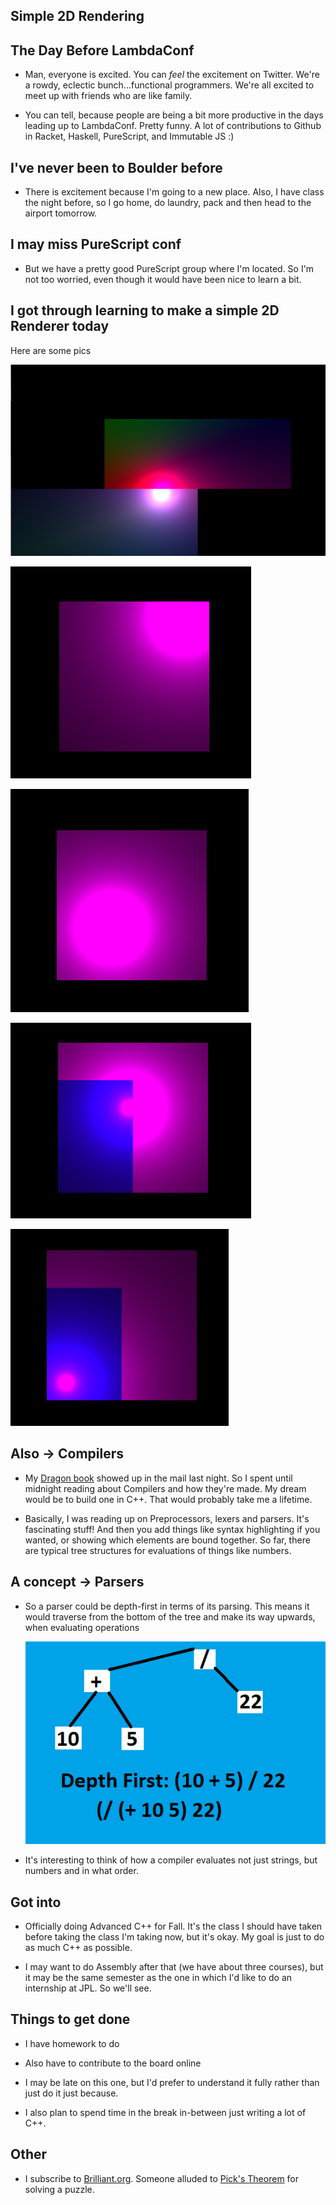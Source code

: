 ## Simple 2D Rendering

## The Day Before LambdaConf

- Man, everyone is excited. You can *feel* the excitement on Twitter.
  We're a rowdy, eclectic bunch...functional programmers. 
  We're all excited to meet up with friends who are like family.
  
- You can tell, because people are being a bit more productive in the days
  leading up to LambdaConf. Pretty funny. A lot of contributions to Github
  in Racket, Haskell, PureScript, and Immutable JS :)
  
## I've never been to Boulder before

- There is excitement because I'm going to a new place.
  Also, I have class the night before, so I go home, do laundry,
  pack and then head to the airport tomorrow. 
  
## I may miss PureScript conf

- But we have a pretty good PureScript group where I'm located.
  So I'm not too worried, even though it would have been nice to learn a bit.
  
## I got through learning to make a simple 2D Renderer today 

Here are some pics

![gp_001](/images/gp_001.png)

![gp_002](/images/gp_002.png)

![gp_003](/images/gp_003.png)

![gp_004](/images/gp_004.png)

![gp_005](/images/gp_005.png)

## Also -> Compilers

- My [Dragon book](https://en.wikipedia.org/wiki/Compilers:_Principles,_Techniques,_and_Tools) showed up in the mail last night. 
  So I spent until midnight reading about Compilers and how they're made.
  My dream would be to build one in C++. That would probably take me a lifetime. 
  
- Basically, I was reading up on Preprocessors, lexers and parsers. 
  It's fascinating stuff! And then you add things like syntax highlighting if you wanted,
  or showing which elements are bound together. So far, there are typical tree structures
  for evaluations of things like numbers. 
  
## A concept -> Parsers

- So a parser could be depth-first in terms of its parsing. This means it would traverse from the bottom
  of the tree and make its way upwards, when evaluating operations
  
  ![parseme](/images/parseme.png)
  
- It's interesting to think of how a compiler evaluates not just strings, but numbers
  and in what order. 
  
## Got into

- Officially doing Advanced C++ for Fall. It's the class I should have taken before
  taking the class I'm taking now, but it's okay. My goal is just to do as much C++
  as possible. 
 
 - I may want to do Assembly after that (we have about three courses), 
   but it may be the same semester as the one in which I'd like to do an internship at JPL.
   So we'll see. 
   
## Things to get done 

- I have homework to do 
- Also have to contribute to the board online 

- I may be late on this one, but I'd prefer to understand it fully rather than just do it 
  just because. 
  
- I also plan to spend time in the break in-between just writing a lot of C++. 
  
  
## Other

- I subscribe to [Brilliant.org](https://brilliant.org/explorations/algebra-fundamentals/?utm_medium=cpc&utm_source=google&utm_campaign=sitelink&utm_content=algebra_puzzles/?utm_medium=cpc&utm_source=search&utm_term=brilliant%20org&utm_content=&utm_campaign=brilliant_brand&ga_referrer=&gclid=CISsp_HwhtQCFQ9EfgodPSMFDA). Someone alluded to [Pick's Theorem](https://en.wikipedia.org/wiki/Pick%27s_theorem) for solving a puzzle.
  
  


